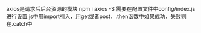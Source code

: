 axios是请求后后台资源的模块
npm i axios -S
需要在配置文件中config/index.js进行设置
js中用import引入，用get或者post，.then函数中如果成功，失败则在.catch中
